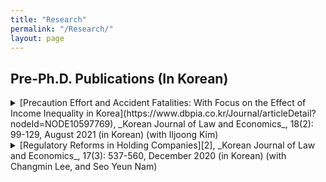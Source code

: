 ```yaml
---
title: "Research"
permalink: "/Research/"
layout: page
---
```


## Pre-Ph.D. Publications (In Korean)

<details>
<summary> [Precaution Effort and Accident Fatalities: With Focus on the Effect of Income Inequality in Korea](https://www.dbpia.co.kr/Journal/articleDetail?nodeId=NODE10597769), _Korean Journal of Law and Economics_, 18(2): 99-129, August 2021 (in Korean) (with Iljoong Kim) </summary>
<div markdown="1">

Abstract: Improving safety is one of the most urgent tasks in South Korea due to a growing fear of accidents and an increasing number of accidents nationwide. The goal of this paper is, based on the law and economics view that accidents are predominantly determined by precaution effort, to identify the main determinants of accident fatalities, especially focusing on income inequality. As an intermediate mechanism between income inequality and safety, we attempt to strengthen the theoretical relationship by introducing safety investment (i.e., a proxy of precaution effort). We then test the hypothesis by analyzing a panel of South Korean administrative regions between 2000 and 2018. We find that major determinants of the accident fatalities identified in the literature have high explanatory powers in the empirical analysis that utilized Korean data. The findings were consistent when we estimated the equation with a different dependent variable (i.e., the transport accident fatalities that are a subset of the total accident fatalities). The estimates of the transport-related variables became more significant, reinforcing its empirical suitability. Finally, it is found that income inequality is positively correlated with the accident fatalities in all model specifications. The estimates indicate that an increase in the Gini coefficient by 0.05 could account for as much as 3% of the accident fatalities that actually took place in 2018. Our estimation results suggest that various policies are needed to handle decreased demand in safety investment caused by income inequality.

</div>
</details>


<details>
<summary> [Regulatory Reforms in Holding Companies][2], _Korean Journal of Law and Economics_, 17(3): 537-560, December 2020 (in Korean) (with Changmin Lee, and Seo Yeun Nam) </summary>
<div markdown="1">

Abstract: Available evidence suggests holding companies employ numerous expedients and produce side effects, including expanding their control with a small percentage of shareholdings, defrauding their interests, and increasing the concentration of economic power. This article investigates regulatory reforms in the holding companies. We present several improvement measures through statistical evidence and case studies of South Korea’s corporation groups. We propose strengthening regulations on having subsidiary companies (and grandchild companies), adding requirements regarding line-of-business when owning grandchild or great-grandchild companies, and prohibiting two subsidiaries from having the same grandchild company. Besides, other improvements involve strengthening disclosure of holding companies and intensifying prerequisites for determining holding companies.

</div>
</details>

[2]: https://www.dbpia.co.kr/journal/articleDetail?nodeId=NODE10512816
